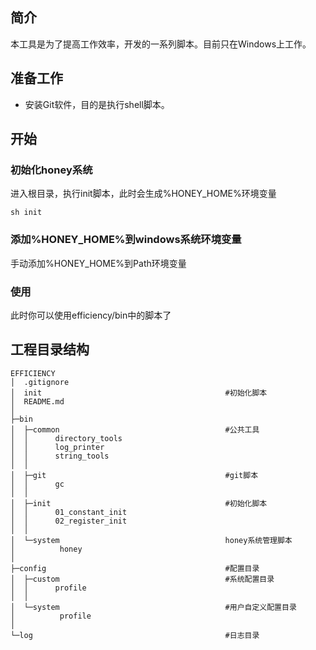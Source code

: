 ## 简介

本工具是为了提高工作效率，开发的一系列脚本。目前只在Windows上工作。

## 准备工作
- 安装Git软件，目的是执行shell脚本。

## 开始

### 初始化honey系统
进入根目录，执行init脚本，此时会生成%HONEY_HOME%环境变量
```
sh init
```

### 添加%HONEY_HOME%到windows系统环境变量
手动添加%HONEY_HOME%到Path环境变量
### 使用
此时你可以使用efficiency/bin中的脚本了

## 工程目录结构

```
EFFICIENCY
│  .gitignore
│  init                                         #初始化脚本
│  README.md
│
├─bin
│  ├─common                                     #公共工具
│  │      directory_tools
│  │      log_printer
│  │      string_tools
│  │
│  ├─git                                        #git脚本
│  │      gc
│  │
│  ├─init                                       #初始化脚本
│  │      01_constant_init
│  │      02_register_init
│  │
│  └─system                                     honey系统管理脚本
│          honey
│
├─config                                        #配置目录
│  ├─custom                                     #系统配置目录
│  │      profile
│  │
│  └─system                                     #用户自定义配置目录
│          profile
│
└─log                                           #日志目录
    
```